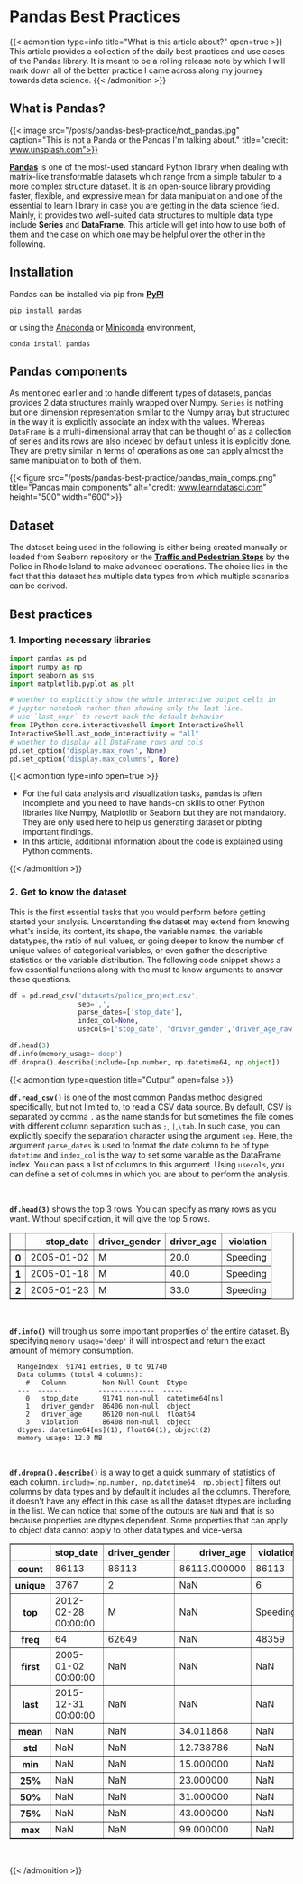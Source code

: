 # Pandas Best Practices


{{< admonition type=info title="What is this article about?" open=true >}}
This article provides a collection of the daily best practices and use cases of the Pandas library. It is meant to be a rolling release note by which I will mark down all of the better practice I came across along my journey towards data science. 
{{< /admonition >}}


<!--more-->

## What is Pandas?
{{< image src="/posts/pandas-best-practice/not_pandas.jpg" caption="This is not a Panda or the Pandas I'm talking about." title="credit: www.unsplash.com">}}

**[Pandas](https://pandas.pydata.org/docs/getting_started/index.html)** is one of the most-used standard Python library when dealing with matrix-like transformable datasets which range from a simple tabular to a more complex structure dataset. It is an open-source library providing faster, flexible, and expressive mean for data manipulation and one of the essential to learn library in case you are getting in the data science field.<br> 
Mainly, it provides two well-suited data structures to multiple data type include **Series** and **DataFrame**. This article will get into how to use both of them and the case on which one may be helpful over the other in the following.


## Installation
Pandas can be installed via pip from **[PyPI](https://pypi.org/project/pandas/)**
```shell 
pip install pandas
```
or using the [Anaconda](https://docs.anaconda.com/anaconda/install/) or [Miniconda](https://docs.conda.io/en/latest/miniconda.html) environment,
```shell 
conda install pandas
```

## Pandas components
As mentioned earlier and to handle different types of datasets, pandas provides 2 data structures mainly wrapped over Numpy. `Series` is nothing but one dimension representation similar to the Numpy array but structured in the way it is explicitly associate an index with the values. Whereas `DataFrame` is a multi-dimensional array that can be thought of as a collection of series and its rows are also indexed by default unless it is explicitly done. They are pretty similar in terms of operations as one can apply almost the same manipulation to both of them. 

{{< figure src="/posts/pandas-best-practice/pandas_main_comps.png" title="Pandas main components" alt="credit: www.learndatasci.com" height="500" width="600">}}


## Dataset
The dataset being used in the following is either being created manually or loaded from Seaborn repository or the **[Traffic and Pedestrian Stops](https://www.kaggle.com/faressayah/stanford-open-policing-project/notebooks)** by the Police in Rhode Island to make advanced operations. The choice lies in the fact that this dataset has multiple data types from which multiple scenarios can be derived.

## Best practices  

### 1. Importing necessary libraries 

```Python 
import pandas as pd 
import numpy as np
import seaborn as sns
import matplotlib.pyplot as plt 

# whether to explicitly show the whole interactive output cells in 
# jupyter notebook rather than showing only the last line.
# use `last_expr` to revert back the default behavior
from IPython.core.interactiveshell import InteractiveShell
InteractiveShell.ast_node_interactivity = "all"
# whether to display all DataFrame rows and cols 
pd.set_option('display.max_rows', None)
pd.set_option('display.max_columns', None)  
```
{{< admonition type=info open=true >}}
- For the full data analysis and visualization tasks, pandas is often incomplete and you need to have hands-on skills to other Python libraries like Numpy, Matplotlib or Seaborn but they are not mandatory. They are only used here to help us generating dataset or ploting important findings.
- In this article, additional information about the code is explained using Python comments.

{{< /admonition >}}



### 2. Get to know the dataset 
This is the first essential tasks that you would perform before getting started your analysis. Understanding the dataset may extend from knowing what's inside, its content, its shape, the variable names, the variable datatypes, the ratio of null values, or going deeper to know the number of unique values of categorical variables, or even gather the descriptive statistics or the variable distribution. The following code snippet shows a few essential functions along with the must to know arguments to answer these questions.   

```Python 
df = pd.read_csv('datasets/police_project.csv', 
                 sep=',', 
                 parse_dates=['stop_date'],
                 index_col=None,
                 usecols=['stop_date', 'driver_gender','driver_age_raw', 'violation'])

df.head(3)
df.info(memory_usage='deep')
df.dropna().describe(include=[np.number, np.datetime64, np.object])
```

{{< admonition type=question title="Output" open=false >}}

**`df.read_csv()`** is one of the most common Pandas method designed specifically, but not limited to, to read a CSV data source. By default, CSV is separated by comma `,` as the name stands for but sometimes the file comes with different column separation such as `;`, `|`,`\tab`. In such case, you can explicitly specify the separation character using the argument `sep`. Here, the argument `parse_dates` is used to format the date column to be of type `datetime` and `index_col` is the way to set some variable as the DataFrame index. You can pass a list of columns to this argument. Using `usecols`, you can define a set of columns in which you are about to perform the analysis.

<br>

**`df.head(3)`** shows the top 3 rows. You can specify as many rows as you want. Without specification, it will give the top 5 rows. 
<table border="1" class="dataframe">
  <thead>
    <tr style="text-align: right;">
      <th></th>
      <th>stop_date</th>
      <th>driver_gender</th>
      <th>driver_age</th>
      <th>violation</th>
    </tr>
  </thead>
  <tbody>
    <tr>
      <th>0</th>
      <td>2005-01-02</td>
      <td>M</td>
      <td>20.0</td>
      <td>Speeding</td>
    </tr>
    <tr>
      <th>1</th>
      <td>2005-01-18</td>
      <td>M</td>
      <td>40.0</td>
      <td>Speeding</td>
    </tr>
    <tr>
      <th>2</th>
      <td>2005-01-23</td>
      <td>M</td>
      <td>33.0</td>
      <td>Speeding</td>
    </tr>
  </tbody>
</table>

<br>

**`df.info()`** will trough us some important properties of the entire dataset. By specifying `memory_usage='deep'` it will introspect and return the exact amount of memory consumption. 
```shell 
  RangeIndex: 91741 entries, 0 to 91740
  Data columns (total 4 columns):
    #   Column         Non-Null Count  Dtype         
  ---  ------         --------------  -----         
    0   stop_date      91741 non-null  datetime64[ns]
    1   driver_gender  86406 non-null  object        
    2   driver_age     86120 non-null  float64       
    3   violation      86408 non-null  object        
  dtypes: datetime64[ns](1), float64(1), object(2)
  memory usage: 12.0 MB
```

<br> 

**`df.dropna().describe()`** is a way to get a quick summary of statistics of each column. `include=[np.number, np.datetime64, np.object]` filters out columns by data types and by default it includes all the columns. Therefore, it doesn't have any effect in this case as all the dataset dtypes are including in the list. We can notice that some of the outputs are `NaN` and that is so because properties are dtypes dependent. Some properties that can apply to object data cannot apply to other data types and vice-versa.
<table border="1" class="dataframe">
  <thead>
    <tr style="text-align: right;">
      <th></th>
      <th>stop_date</th>
      <th>driver_gender</th>
      <th>driver_age</th>
      <th>violation</th>
    </tr>
  </thead>
  <tbody>
    <tr>
      <th>count</th>
      <td>86113</td>
      <td>86113</td>
      <td>86113.000000</td>
      <td>86113</td>
    </tr>
    <tr>
      <th>unique</th>
      <td>3767</td>
      <td>2</td>
      <td>NaN</td>
      <td>6</td>
    </tr>
    <tr>
      <th>top</th>
      <td>2012-02-28 00:00:00</td>
      <td>M</td>
      <td>NaN</td>
      <td>Speeding</td>
    </tr>
    <tr>
      <th>freq</th>
      <td>64</td>
      <td>62649</td>
      <td>NaN</td>
      <td>48359</td>
    </tr>
    <tr>
      <th>first</th>
      <td>2005-01-02 00:00:00</td>
      <td>NaN</td>
      <td>NaN</td>
      <td>NaN</td>
    </tr>
    <tr>
      <th>last</th>
      <td>2015-12-31 00:00:00</td>
      <td>NaN</td>
      <td>NaN</td>
      <td>NaN</td>
    </tr>
    <tr>
      <th>mean</th>
      <td>NaN</td>
      <td>NaN</td>
      <td>34.011868</td>
      <td>NaN</td>
    </tr>
    <tr>
      <th>std</th>
      <td>NaN</td>
      <td>NaN</td>
      <td>12.738786</td>
      <td>NaN</td>
    </tr>
    <tr>
      <th>min</th>
      <td>NaN</td>
      <td>NaN</td>
      <td>15.000000</td>
      <td>NaN</td>
    </tr>
    <tr>
      <th>25%</th>
      <td>NaN</td>
      <td>NaN</td>
      <td>23.000000</td>
      <td>NaN</td>
    </tr>
    <tr>
      <th>50%</th>
      <td>NaN</td>
      <td>NaN</td>
      <td>31.000000</td>
      <td>NaN</td>
    </tr>
    <tr>
      <th>75%</th>
      <td>NaN</td>
      <td>NaN</td>
      <td>43.000000</td>
      <td>NaN</td>
    </tr>
    <tr>
      <th>max</th>
      <td>NaN</td>
      <td>NaN</td>
      <td>99.000000</td>
      <td>NaN</td>
    </tr>
  </tbody>
</table>

<br>

{{< /admonition >}} 










